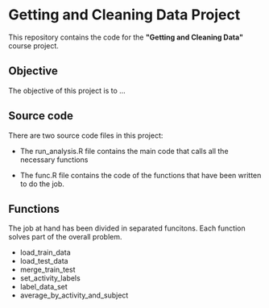 # Getting and Cleaning Data Project

This repository contains the code for the **"Getting and Cleaning Data"** course project.

## Objective

The objective of this project is to ...

## Source code

There are two source code files in this project:

* The run_analysis.R file contains the main code that calls all the necessary functions

* The func.R file contains the code of the functions that have been written to do the job.

## Functions

The job at hand has been divided in separated funcitons. Each function solves part of the overall problem.

* load_train_data
* load_test_data
* merge_train_test
* set_activity_labels
* label_data_set
* average_by_activity_and_subject

